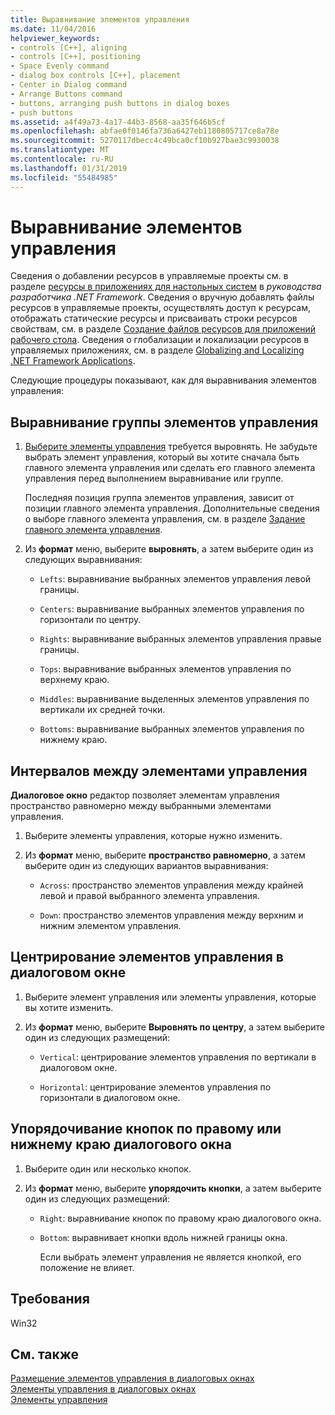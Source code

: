 ```yaml
---
title: Выравнивание элементов управления
ms.date: 11/04/2016
helpviewer_keywords:
- controls [C++], aligning
- controls [C++], positioning
- Space Evenly command
- dialog box controls [C++], placement
- Center in Dialog command
- Arrange Buttons command
- buttons, arranging push buttons in dialog boxes
- push buttons
ms.assetid: a4f49a73-4a17-44b3-8568-aa35f646b5cf
ms.openlocfilehash: abfae0f0146fa736a6427eb1180805717ce8a78e
ms.sourcegitcommit: 5270117dbecc4c49bca0cf10b927bae3c9930038
ms.translationtype: MT
ms.contentlocale: ru-RU
ms.lasthandoff: 01/31/2019
ms.locfileid: "55484985"
---
```

# <a name="align-controls"></a>Выравнивание элементов управления

Сведения о добавлении ресурсов в управляемые проекты см. в разделе [ресурсы в приложениях для настольных систем](/dotnet/framework/resources/index) в *руководства разработчика .NET Framework*. Сведения о вручную добавлять файлы ресурсов в управляемые проекты, осуществлять доступ к ресурсам, отображать статические ресурсы и присваивать строки ресурсов свойствам, см. в разделе [Создание файлов ресурсов для приложений рабочего стола](/dotnet/framework/resources/creating-resource-files-for-desktop-apps). Сведения о глобализации и локализации ресурсов в управляемых приложениях, см. в разделе [Globalizing and Localizing .NET Framework Applications](/dotnet/standard/globalization-localization/index).

Следующие процедуры показывают, как для выравнивания элементов управления:

## <a name="to-align-groups-of-controls"></a>Выравнивание группы элементов управления

1. [Выберите элементы управления](../windows/selecting-multiple-controls.md) требуется выровнять. Не забудьте выбрать элемент управления, который вы хотите сначала быть главного элемента управления или сделать его главного элемента управления перед выполнением выравнивание или группе.

   Последняя позиция группа элементов управления, зависит от позиции главного элемента управления. Дополнительные сведения о выборе главного элемента управления, см. в разделе [Задание главного элемента управления](../windows/specifying-the-dominant-control.md).

1. Из **формат** меню, выберите **выровнять**, а затем выберите один из следующих выравнивания:

   - `Lefts`: выравнивание выбранных элементов управления левой границы.

   - `Centers`: выравнивание выбранных элементов управления по горизонтали по центру.

   - `Rights`: выравнивание выбранных элементов управления правые границы.

   - `Tops`: выравнивание выбранных элементов управления по верхнему краю.

   - `Middles`: выравнивание выделенных элементов управления по вертикали их средней точки.

   - `Bottoms`: выравнивание выбранных элементов управления по нижнему краю.

## <a name="to-even-the-spacing-between-controls"></a>Интервалов между элементами управления

**Диалоговое окно** редактор позволяет элементам управления пространство равномерно между выбранными элементами управления.

1. Выберите элементы управления, которые нужно изменить.

1. Из **формат** меню, выберите **пространство равномерно**, а затем выберите один из следующих вариантов выравнивания:

   - `Across`: пространство элементов управления между крайней левой и правой выбранного элемента управления.

   - `Down`: пространство элементов управления между верхним и нижним элементом управления.

## <a name="to-center-controls-in-a-dialog-box"></a>Центрирование элементов управления в диалоговом окне

1. Выберите элемент управления или элементы управления, которые вы хотите изменить.

1. Из **формат** меню, выберите **Выровнять по центру**, а затем выберите один из следующих размещений:

   - `Vertical`: центрирование элементов управления по вертикали в диалоговом окне.

   - `Horizontal`: центрирование элементов управления по горизонтали в диалоговом окне.

## <a name="to-arrange-push-buttons-along-the-right-or-bottom-of-a-dialog-box"></a>Упорядочивание кнопок по правому или нижнему краю диалогового окна

1. Выберите один или несколько кнопок.

1. Из **формат** меню, выберите **упорядочить кнопки**, а затем выберите один из следующих размещений:

   - `Right`: выравнивание кнопок по правому краю диалогового окна.

   - `Bottom`: выравнивает кнопки вдоль нижней границы окна.

       Если выбрать элемент управления не является кнопкой, его положение не влияет.

## <a name="requirements"></a>Требования

Win32

## <a name="see-also"></a>См. также

[Размещение элементов управления в диалоговых окнах](../windows/arrangement-of-controls-on-dialog-boxes.md)<br/>
[Элементы управления в диалоговых окнах](../windows/controls-in-dialog-boxes.md)<br/>
[Элементы управления](../mfc/controls-mfc.md)